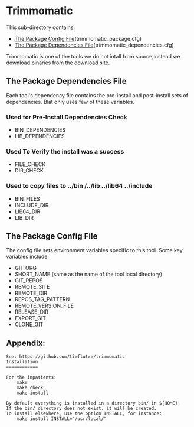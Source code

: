 # Trimmomatic

This sub-directory contains:
 - [The Package Config File](#the-package-config-file)(trimmomatic_package.cfg)
 - [The Package Dependencies File](#the-package-dependencies-file)(trimmomatic_dependencies.cfg)

Trimmomatic is one of the tools we do not intall from source,instead we download binaries from the download site.
  
## The Package Dependencies File

Each tool's dependency file contains the pre-install and post-install sets of dependencies.
Blat only uses few of these variables.

### Used for Pre-Install Dependencies Check
  - BIN_DEPENDENCIES
  - LIB_DEPENDENCIES

### Used To Verify the install was a success
  - FILE_CHECK
  - DIR_CHECK

### Used to copy files to ../bin /../lib ../lib64 ../include 
  - BIN_FILES
  - INCLUDE_DIR
  - LIB64_DIR
  - LIB_DIR


## The Package Config File 
The config file sets environment variables specific to this tool.
Some key variables include:

  - GIT_ORG
  - SHORT_NAME  (same as the name of the tool local directory)
  - GIT_REPOS
  - REMOTE_SITE
  - REMOTE_DIR
  - REPOS_TAG_PATTERN
  - REMOTE_VERSION_FILE
  - RELEASE_DIR
  - EXPORT_GIT
  - CLONE_GIT
  

## Appendix:
```
See: https://github.com/timflutre/trimmomatic
Installation
============

For the impatients:
	make
	make check
	make install

By default everything is installed in a directory bin/ in ${HOME}. 
If the bin/ directory does not exist, it will be created.
To install elsewhere, use the option INSTALL, for instance: 
	make install INSTALL="/usr/local/"
 
```

